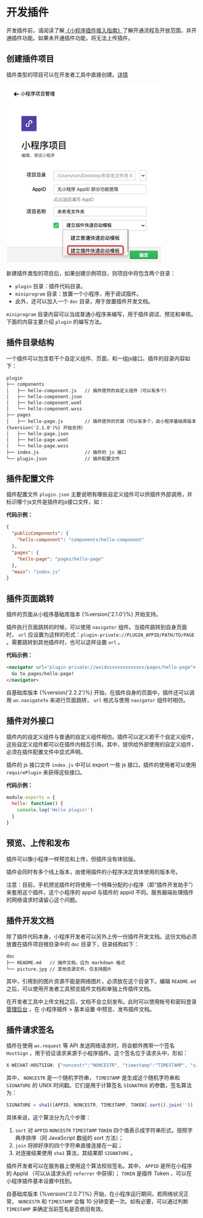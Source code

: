 # 开发插件

开发插件前，请阅读了解[《小程序插件接入指南》](https://developers.weixin.qq.com/miniprogram/introduction/plugin.html)了解开通流程及开放范围，并开通插件功能。如果未开通插件功能，将无法上传插件。

## 创建插件项目

插件类型的项目可以在开发者工具中直接创建。[详情](../../devtools/plugin.md)

![创建插件](../../image/devtools2/createplugin.png)

新建插件类型的项目后，如果创建示例项目，则项目中将包含两个目录：

* `plugin` 目录：插件代码目录。
* `miniprogram` 目录：放置一个小程序，用于调试插件。
* 此外，还可以加入一个 `doc` 目录，用于放置插件开发文档。

`miniprogram` 目录内容可以当成普通小程序来编写，用于插件调试、预览和审核。下面的内容主要介绍 `plugin` 的编写方法。

## 插件目录结构

一个插件可以包含若干个自定义组件、页面，和一组js接口。插件的目录内容如下：

```
plugin
├── components
│   ├── hello-component.js   // 插件提供的自定义组件（可以有多个）
│   ├── hello-component.json
│   ├── hello-component.wxml
│   └── hello-component.wxss
├── pages
│   ├── hello-page.js        // 插件提供的页面（可以有多个，自小程序基础库版本 {%version('2.1.0')%} 开始支持）
│   ├── hello-page.json
│   ├── hello-page.wxml
│   └── hello-page.wxss
├── index.js                 // 插件的 js 接口
└── plugin.json              // 插件配置文件
```

## 插件配置文件

插件配置文件 `plugin.json` 主要说明有哪些自定义组件可以供插件外部调用，并标识哪个js文件是插件的js接口文件，如：

**代码示例：**

```json
{
  "publicComponents": {
    "hello-component": "components/hello-component"
  },
  "pages": {
    "hello-page": "pages/hello-page"
  },
  "main": "index.js"
}
```

## 插件页面跳转

插件的页面从小程序基础库版本 {%version('2.1.0')%} 开始支持。

插件执行页面跳转的时候，可以使用 `navigator` 组件。当插件跳转到自身页面时， `url` 应设置为这样的形式：`plugin-private://PLUGIN_APPID/PATH/TO/PAGE` 。需要跳转到其他插件时，也可以这样设置 `url` 。

**代码示例：**

```html
<navigator url="plugin-private://wxidxxxxxxxxxxxxxx/pages/hello-page">
  Go to pages/hello-page!
</navigator>
```

自基础库版本 {%version('2.2.2')%} 开始，在插件自身的页面中，插件还可以调用 `wx.navigateTo` 来进行页面跳转， `url` 格式与使用 `navigator` 组件时相仿。

## 插件对外接口

插件内的自定义组件与普通的自定义组件相仿。插件可以定义若干个自定义组件，这些自定义组件都可以在插件内相互引用。其中，提供给外部使用的自定义组件，必须在插件配置文件中显式声明。

插件的 js 接口文件 `index.js` 中可以 export 一些 js 接口，插件的使用者可以使用 `requirePlugin` 来获得这些接口。

**代码示例：**

```js
module.exports = {
  hello: function() {
    console.log('Hello plugin!')
  }
}
```

## 预览、上传和发布

插件可以像小程序一样预览和上传，但插件没有体验版。

插件会同时有多个线上版本，由使用插件的小程序决定具体使用的版本号。

注意：目前，手机预览插件时将使用一个特殊分配的小程序（即“插件开发助手”）来套用这个插件，这个小程序的 appid 与插件的 appid 不同。服务器端处理插件的网络请求时请留心这个问题。

## 插件开发文档

除了插件代码本身，小程序开发者可以另外上传一份插件开发文档。这份文档必须放置在插件项目根目录中的 `doc` 目录下，目录结构如下：

```
doc
├── README.md   // 插件文档，应为 markdown 格式
└── picture.jpg // 其他资源文件，仅支持图片
```

其中，引用到的图片资源不能是网络图片，必须放在这个目录下。编辑 `README.md` 之后，可以使用开发者工具预览插件文档和单独上传插件文档。

在开发者工具中上传文档之后，文档不会立刻发布。此时可以使用帐号和密码登录 [管理后台](https://mp.weixin.qq.com) ，在 小程序插件 > 基本设置 中预览、发布插件文档。

## 插件请求签名

插件在使用 `wx.request` 等 API 发送网络请求时，将会额外携带一个签名 `HostSign` ，用于验证请求来源于小程序插件。这个签名位于请求头中，形如：

```js
X-WECHAT-HOSTSIGN: {"noncestr":"NONCESTR", "timestamp":"TIMESTAMP", "signature":"SIGNATURE"}
```

其中， `NONCESTR` 是一个随机字符串， `TIMESTAMP` 是生成这个随机字符串和 `SIGNATURE` 的 UNIX 时间戳。它们是用于计算签名 `SIGNATRUE` 的参数，签名算法为：

```js
SIGNATURE = sha1([APPID, NONCESTR, TIMESTAMP, TOKEN].sort().join(''))
```

具体来说，这个算法分为几个步骤：

1. `sort` 对 `APPID` `NONCESTR` `TIMESTAMP` `TOKEN` 四个值表示成字符串形式，按照字典序排序（同 JavaScript 数组的 sort 方法）；
1. `join` 将排好序的四个字符串直接连接在一起；
1. 对连接结果使用 `sha1` 算法，其结果即 `SIGNATURE` 。

插件开发者可以在服务器上使用这个算法校验签名。其中， `APPID` 是所在小程序的 AppId （可以从请求头的 `referrer` 中获得）； `TOKEN` 是插件 Token ，可以在小程序插件基本设置中找到。

自基础库版本 {%version('2.0.7')%} 开始，在小程序运行期间，若网络状况正常， `NONCESTR` 和 `TIMESTAMP` 会每 10 分钟变更一次。如有必要，可以通过判断 `TIMESTAMP` 来确定当前签名是否依旧有效。
